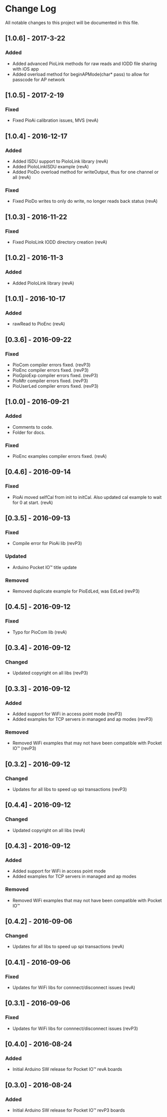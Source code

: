 # Change Log
All notable changes to this project will be documented in this file.

## [1.0.6] - 2017-3-22
### Added
- Added advanced PioLink methods for raw reads and IODD file sharing with iOS app
- Added overload method for beginAPMode(char* pass) to allow for passcode for AP network

## [1.0.5] - 2017-2-19
### Fixed
- Fixed PioAi calibration issues, MVS (revA)

## [1.0.4] - 2016-12-17
### Added
- Added ISDU support to PioIoLink library (revA)
- Added PioIoLinkISDU example (revA)
- Added PioDo overload method for writeOutput, thus for one channel or all (revA)

### Fixed
- Fixed PioDo writes to only do write, no longer reads back status (revA)

## [1.0.3] - 2016-11-22
### Fixed
- Fixed PioIoLink IODD directory creation (revA)

## [1.0.2] - 2016-11-3
### Added
- Added PioIoLink library (revA)

## [1.0.1] - 2016-10-17
### Added
- rawRead to PioEnc (revA)

## [0.3.6] - 2016-09-22
### Fixed
- PioCom compiler errors fixed. (revP3)
- PioEnc compiler errors fixed. (revP3)
- PioGpioExp compiler errors fixed. (revP3)
- PioMtr compiler errors fixed. (revP3)
- PioUserLed compiler errors fixed. (revP3)

## [1.0.0] - 2016-09-21
### Added
- Comments to code.
- Folder for docs.

### Fixed
- PioEnc examples compiler errors fixed. (revA)

## [0.4.6] - 2016-09-14
### Fixed
- PioAi moved selfCal from init to initCal.  Also updated cal example to wait for 0 at start. (revA)

## [0.3.5] - 2016-09-13
### Fixed
- Compile error for PioAi lib (revP3)

### Updated
- Arduino Pocket IO™ title update

### Removed
- Removed duplicate example for PioEdLed, was EdLed (revP3)

## [0.4.5] - 2016-09-12
### Fixed
- Typo for PioCom lib (revA)

## [0.3.4] - 2016-09-12
### Changed
- Updated copyright on all libs (revP3)

## [0.3.3] - 2016-09-12
### Added
- Added support for WiFi in access point mode (revP3)
- Added examples for TCP servers in managed and ap modes (revP3)

### Removed
- Removed WiFi examples that may not have been compatible with Pocket IO™ (revP3)

## [0.3.2] - 2016-09-12
### Changed
- Updates for all libs to speed up spi transactions (revP3)

## [0.4.4] - 2016-09-12
### Changed
- Updated copyright on all libs (revA)

## [0.4.3] - 2016-09-12
### Added
- Added support for WiFi in access point mode
- Added examples for TCP servers in managed and ap modes

### Removed
- Removed WiFi examples that may not have been compatible with Pocket IO™

## [0.4.2] - 2016-09-06
### Changed
- Updates for all libs to speed up spi transactions (revA)

## [0.4.1] - 2016-09-06
### Fixed
- Updates for WiFi libs for connnect/disconnect issues (revA)

## [0.3.1] - 2016-09-06
### Fixed
- Updates for WiFi libs for connnect/disconnect issues (revP3)

## [0.4.0] - 2016-08-24
### Added
- Initial Arduino SW release for Pocket IO™ revA boards

## [0.3.0] - 2016-08-24
### Added
- Initial Arduino SW release for Pocket IO™ revP3 boards
